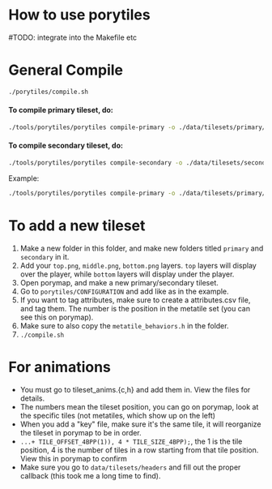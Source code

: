# How to use porytiles
#TODO: integrate into the Makefile etc

# General Compile
```bash
./porytiles/compile.sh
```

#### To compile primary tileset, do:
```bash
./tools/porytiles/porytiles compile-primary -o ./data/tilesets/primary/<your primary tilset> ./porytiles/<your custom tileset>/primary
```

#### To compile secondary tileset, do:
```bash
./tools/porytiles/porytiles compile-secondary -o ./data/tilesets/secondary/<your secondary> ./porytiles/<your custom secondary>/secondary ./porytiles/<your custom secondary>/primary
```

Example:
```bash
./tools/porytiles/porytiles compile-primary -o ./data/tilesets/primary/fire_red_general_test/ ./porytiles/firered_ss_anne/primary/
```
# To add a new tileset
1. Make a new folder in this folder, and make new folders titled `primary` and `secondary` in it.
2. Add your `top.png`, `middle.png`, `bottom.png` layers. `top` layers will display over the player, while `bottom` layers will display under the player.
3. Open porymap, and make a new primary/secondary tileset.
4. Go to `porytiles/CONFIGURATION` and add like as in the example.
5. If you want to tag attributes, make sure to create a attributes.csv file, and tag them. The number is the position in the metatile set (you can see this on porymap).
6. Make sure to also copy the `metatile_behaviors.h` in the folder.
7. `./compile.sh`

# For animations
- You must go to tileset_anims.{c,h} and add them in. View the files for details.
- The numbers mean the tileset position, you can go on porymap, look at the specific tiles (not metatiles, which show up on the left)
- When you add a "key" file, make sure it's the same tile, it will reorganize the tileset in porymap to be in order.
- `...+ TILE_OFFSET_4BPP(1)), 4 * TILE_SIZE_4BPP);`, the 1 is the tile position, 4 is the number of tiles in a row starting from that tile position. View this in porymap to confirm
- Make sure you go to `data/tilesets/headers` and fill out the proper callback (this took me a long time to find).
